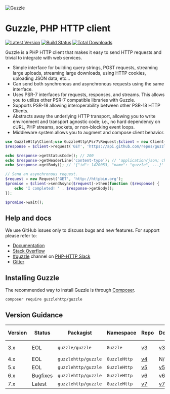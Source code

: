 ![Guzzle](.github/logo.png?raw=true)

# Guzzle, PHP HTTP client

[![Latest Version](https://img.shields.io/github/release/guzzle/guzzle.svg?style=flat-square)](https://github.com/guzzle/guzzle/releases)
[![Build Status](https://img.shields.io/github/workflow/status/guzzle/guzzle/CI?label=ci%20build&style=flat-square)](https://github.com/guzzle/guzzle/actions?query=workflow%3ACI)
[![Total Downloads](https://img.shields.io/packagist/dt/guzzlehttp/guzzle.svg?style=flat-square)](https://packagist.org/packages/guzzlehttp/guzzle)

Guzzle is a PHP HTTP client that makes it easy to send HTTP requests and
trivial to integrate with web services.

- Simple interface for building query strings, POST requests, streaming large
  uploads, streaming large downloads, using HTTP cookies, uploading JSON data,
  etc...
- Can send both synchronous and asynchronous requests using the same interface.
- Uses PSR-7 interfaces for requests, responses, and streams. This allows you
  to utilize other PSR-7 compatible libraries with Guzzle.
- Supports PSR-18 allowing interoperability between other PSR-18 HTTP Clients.
- Abstracts away the underlying HTTP transport, allowing you to write
  environment and transport agnostic code; i.e., no hard dependency on cURL,
  PHP streams, sockets, or non-blocking event loops.
- Middleware system allows you to augment and compose client behavior.

```php
use GuzzleHttp\Client;use GuzzleHttp\Psr7\Request;$client = new Client();
$response = $client->request('GET', 'https://api.github.com/repos/guzzle/guzzle');

echo $response->getStatusCode(); // 200
echo $response->getHeaderLine('content-type'); // 'application/json; charset=utf8'
echo $response->getBody(); // '{"id": 1420053, "name": "guzzle", ...}'

// Send an asynchronous request.
$request = new Request('GET', 'http://httpbin.org');
$promise = $client->sendAsync($request)->then(function ($response) {
    echo 'I completed! ' . $response->getBody();
});

$promise->wait();
```

## Help and docs

We use GitHub issues only to discuss bugs and new features. For support please refer to:

- [Documentation](http://guzzlephp.org/)
- [Stack Overflow](http://stackoverflow.com/questions/tagged/guzzle)
- [#guzzle](https://app.slack.com/client/T0D2S9JCT/CE6UAAKL4) channel on [PHP-HTTP Slack](http://slack.httplug.io/)
- [Gitter](https://gitter.im/guzzle/guzzle)


## Installing Guzzle

The recommended way to install Guzzle is through
[Composer](https://getcomposer.org/).

```bash
composer require guzzlehttp/guzzle
```


## Version Guidance

| Version | Status     | Packagist           | Namespace    | Repo                | Docs                | PSR-7 | PHP Version |
|---------|------------|---------------------|--------------|---------------------|---------------------|-------|-------------|
| 3.x     | EOL        | `guzzle/guzzle`     | `Guzzle`     | [v3][guzzle-3-repo] | [v3][guzzle-3-docs] | No    | >= 5.3.3    |
| 4.x     | EOL        | `guzzlehttp/guzzle` | `GuzzleHttp` | [v4][guzzle-4-repo] | N/A                 | No    | >= 5.4      |
| 5.x     | EOL        | `guzzlehttp/guzzle` | `GuzzleHttp` | [v5][guzzle-5-repo] | [v5][guzzle-5-docs] | No    | >= 5.4      |
| 6.x     | Bugfixes   | `guzzlehttp/guzzle` | `GuzzleHttp` | [v6][guzzle-6-repo] | [v6][guzzle-6-docs] | Yes   | >= 5.5      |
| 7.x     | Latest     | `guzzlehttp/guzzle` | `GuzzleHttp` | [v7][guzzle-7-repo] | [v7][guzzle-7-docs] | Yes   | >= 7.2      |

[guzzle-3-repo]: https://github.com/guzzle/guzzle3
[guzzle-4-repo]: https://github.com/guzzle/guzzle/tree/4.x
[guzzle-5-repo]: https://github.com/guzzle/guzzle/tree/5.3
[guzzle-6-repo]: https://github.com/guzzle/guzzle/tree/6.5
[guzzle-7-repo]: https://github.com/guzzle/guzzle
[guzzle-3-docs]: http://guzzle3.readthedocs.org
[guzzle-5-docs]: http://docs.guzzlephp.org/en/5.3/
[guzzle-6-docs]: http://docs.guzzlephp.org/en/6.5/
[guzzle-7-docs]: http://docs.guzzlephp.org/en/latest/
